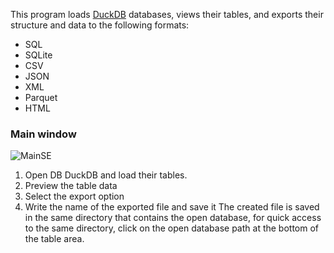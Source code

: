 This program loads [DuckDB](https://github.com/duckdb/duckdb "Title") databases, views their tables, and exports their structure and data to the following formats:

* SQL
* SQLite
* CSV
* JSON
* XML
* Parquet
* HTML

### Main window

![MainSE](https://github.com/user-attachments/assets/6e787e52-19e3-4e36-bfc1-f017564dc3da)


 1. Open DB DuckDB and load their tables.
 2. Preview the table data
 3. Select the export option
 4. Write the name of the exported file and save it
The created file is saved in the same directory that contains the open database, for quick access to the same directory, click on the open database path at the bottom of the table area.
